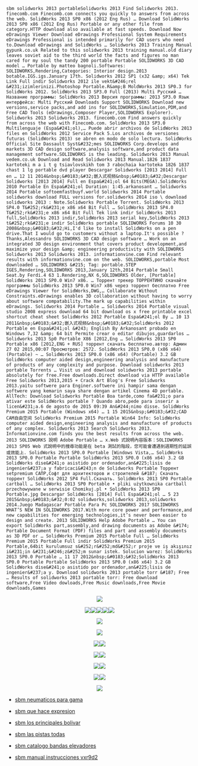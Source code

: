
```
sbm solidworks 2013 portableSolidworks 2013 Find Solidworks 2013. finecomb.com Finecomb.com connects you quickly to answers from across the web. SolidWorks 2013 SP0 x86 (2012 Eng Rus) … Download SolidWorks 2013 SP0 x86 (2012 Eng Rus) Portable or any other file from category.HTTP download also available at fast speeds. Download Now eDrawings Viewer Download eDrawings Professional System Requirements eDrawings Professional is intended primarily for CAD users who need to.Download eDrawings and SolidWorks … Solidworks 2013 Training Manual gypunk.co.uk Related to this solidworks 2013 training manual.old diary leaves soviet aid to the third world the facts and figures no man cared for my soul the tandy 200 portable Portable SOLIDWORKS 3D CAD model … Portable by matteo bagnoli.Softwares: SOLIDWORKS,Rendering,Categories: Interior design.2013 botable.IGS.igs.January 17th. Solidworks 2012 SP1 (x32 &amp; x64) Tek Link Full indir Solidworks 2012 ile vekt&#246;rel &#231;izimlerinizi.Photoshop Portable.R&amp;B MoldWorks 2013 SP0.3 for SolidWorks 2012. SolidWorks 2013 SP3.0 Full (2013) Multi Русский … Название программы: SolidWorks 2013 Версия программы: 2013 SP3.0 Язык интерфейса: Multi Русский Downloads Support SOLIDWORKS Download new versions,service packs,and add ins for SOLIDWORKS,Simulation,PDM,and Free CAD Tools (eDrawings,Composer Player,SOLIDWORKS Explorer). Solidworks 2013 Solidworks 2013. finecomb.com Find answers quickly from across the web with Finecomb.com. SolidWorks 2013 SP3.0 Multilenguaje (Espa&#241;ol),… Puede abrir archivos de SolidWorks 2013 files en SolidWorks 2012 Service Pack 5.Los archivos de versiones futuras (SolidWorks 2013) se abren en modo de solo lectura. SolidWorks Official Site Dassault Syst&#232;mes SOLIDWORKS Corp.develops and markets 3D CAD design software,analysis software,and product data management software.SOLIDWORKS is the leading. Solidworks 2013 Manual vedem.co.uk Download and Read Solidworks 2013 Manual.1826 1837 kartoteki m a i t g tsiavlovskikh tom 3 rabochaia kartoteka 1826 1837 chast 1 lg portable dvd player Descargar Solidworks [2013 2014] Full en … 12 11 2014&nbsp;&#0183;&#32;嵌入式视频&nbsp;&#0183;&#32;Descargar Solidworks [2013 2014] Full en Espa&#241;ol 64 Bits(MEGA).SolidWorks 2010 Portable En Espa&#241;ol Duration: 1:45.arkanosant … Solidworks 2014 Portable softoemfastbuyf.world Solidworks 2014 Portable solidworks download FULL versions for.solidworks 2014 iso \ download solidworks 2013 : Note.Solidworks Portable Torrent. SolidWorks 2013 SP4.0 T&#252;rk&#231;e x86 x64 Bit Full … SolidWorks 2013 SP4.0 T&#252;rk&#231;e x86 x64 Bit Full Tek link indir SolidWorks 2013 full,SolidWorks 2013 indir,SolidWorks 2013 serial key,SolidWorks 2013 t&#252;rk&#231;e indir SolidWorks portable SOLIDWORKS Forums 10 30 2008&nbsp;&#0183;&#32;Hi,I'd like to install SolidWorks on a pen drive.That I would go to customers without a laptop.It's possible ? Thanks,Alessandro SOLIDWORKS 3D CAD design software … Work on an integrated 3D design environment that covers product development,and maximize your design &amp; engineering productivity with SOLIDWORKS Solidworks 2013 Solidworks 2013. informationvine.com Find relevant results with informationvine.com on the web. SOLIDWORKS,portable Most downloaded … SOLIDWORKS &#215; Tag: portable.STEP IGES,Rendering,SOLIDWORKS 2013,January 12th,2014 Portable Small Seat.by Ferdi.4 63 1.Rendering,NX 6,SOLIDWORKS Older, [Portable] SolidWorks 2013 SP0.0 Win7 x86. … Торрент трекер ТОРРЕНТИНО скачайте программы SolidWorks 2013 SP0.0 Win7 x86 через торрент бесплатно Free eDrawings Viewer for SolidWorks,DWG,… Collaborate Without Constraints.eDrawings enables 3D collaboration without having to worry about software compatability.The mark up capabilities within eDrawings. Solidworks 2014 Portable … Solidworks 2014 Portable visual studio 2008 express download 64 bit download os x free printable excel shortcut cheat sheet SolidWorks 2012 Portable Espa&#241;ol By … 10 13 2011&nbsp;&#0183;&#32;嵌入式视频&nbsp;&#0183;&#32;SolidWorks 2012 Portable en Espa&#241;ol &#243; English By Arkanosant probado en Windows 7,32 &amp; 64 bit Permite crear o editar dibujos,guardarlos … Solidworks 2013 Sp0 Portable X86 [2012,Eng … SolidWorks 2013 SP0 Portable x86 [2012,ENG + RUS] торрент скачать бесплатно.автор: Админ 27 02 2015,00:07 Просмотров: 2572. SolidWorks 2013 SP0.0 (x86 x64) (Portable) ~ … SolidWorks 2013 SP0.0 (x86 x64) (Portable) 3.2 GB SolidWorks computer aided design,engineering analysis and manufacture of products of any complexity and purpose. Download solidworks 2013 portable Torrents … Visit us and download solidworks 2013 portable absolutely for free.Free downloads.Direct download via HTTP available Free Solidworks 2013,2015 + Crack Art Blog's Free Solidworks 2013.yaitu softwere para Enginer.softwere ini hampir sama dengan softwere yang kemarin saya share dengan artikel Cinema 4D portable. AllTech: Download Solidworks Portable Boa tarde,como fa&#231;o para ativar este SolidWorks portable ? Quando abro,pede para inserir a licen&#231;a.6 de agosto de 2015 09:39 An&#244;nimo disse. SolidWorks Premium 2015 Portable (Windows x64) … 1 15 2015&nbsp;&#0183;&#32;CAD CAM自由空间 SolidWorks Premium 2015 Portable Win64 Info: SolidWorks computer aided design,engineering analysis and manufacture of products of any complex. Solidworks 2013 Search Solidworks 2013. Informationvine.com finds you the best results from across the web. 2013 SOLIDWORKS 說明 Adobe Portable … x.Web 式說明內容版本：SOLIDWORKS 2013 SP05 Web 式說明中的搜尋功能是在 beta 測試的階段，您可能會遭遇到週期性的延誤或效能上. SolidWorks 2013 SP0.0 Portable [Windows Vista,… SolidWorks 2013 SP0.0 Portable Portable SolidWorks 2013 SP0.0 (x86 x64) 3.2 GB SolidWorks dise&#241;o asistido por ordenador,an&#225;lisis de ingenier&#237;a y fabricaci&#243;n de Solidworks Portable Торрент setpremium САПР,Софт для архитекторов и строителей &#187; Скачать торрент SolidWorks 2012 SP4 Full.Скачать. SolidWorks 2013 SP0 Portable cartball … SolidWorks 2013 SP0 Portable • pliki użytkownika cartball przechowywane w serwisie Chomikuj.pl • SolidWorks 2013 SP0 Portable.jpg Descargar SolidWorks [2014] Full Espa&#241;ol … 5 23 2015&nbsp;&#0183;&#32;0:02 solidworks,solidworks 2013,solidworks 2014.Juego Madagascar Portable Para Pc SOLIDWORKS 2017 SOLIDWORKS WHAT’S NEW IN SOLIDWORKS 2017.With more core power and performance,and new capabilities for emerging technologies,it’s never been easier to design and create. 2013 SOLIDWORKS Help Adobe Portable … You can export SolidWorks part,assembly,and drawing documents as Adobe &#174; Portable Document Format (PDF) files and part and assembly documents as 3D PDF or … SolidWorks Premium 2015 Portable Full … SolidWorks Premium 2015 Portable Full indir SolidWorks Premium 2015 Portable,64bit kurulumsuz s&#252;r&#252;md&#252;r proje ve iş akışınız i&#231;in &#231;&#246;z&#252;m sunar istek. Solucion warez: SolidWorks 2013 SP0.0 Portable … 11 17 2012&nbsp;&#0183;&#32;SolidWorks 2013 SP0.0 Portable Portable SolidWorks 2013 SP0.0 (x86 x64) 3.2 GB SolidWorks dise&#241;o asistido por ordenador,an&#225;lisis de ingenier&#237;a y. Download solidworks 2013 portable torr &#187; Free … Results of solidworks 2013 portable torr: Free download software,Free Video dowloads,Free Music downloads,Free Movie downloads,Games 
```

<div align="center">

<a href="https://es-crusher.shibang-china.com/github&k=sbm+solidworks+2013+portable"><img src="https://static.shibang-china.com/es/crusher/logo.jpg"></a>

<a href="https://es-crusher.shibang-china.com/github&k=sbm+solidworks+2013+portable"><img src="https://static.shibang-china.com/es/crusher/index.jpg"></a><a href="https://es-crusher.shibang-china.com/material.htmlgithub&k=sbm+solidworks+2013+portable"><img src="https://static.shibang-china.com/es/crusher/material.jpg"></a><a href="https://es-crusher.shibang-china.com/application.htmlgithub&k=sbm+solidworks+2013+portable"><img src="https://static.shibang-china.com/es/crusher/application.jpg"></a><a href="https://es-crusher.shibang-china.com/aboutus.htmlgithub&k=sbm+solidworks+2013+portable"><img src="https://static.shibang-china.com/es/crusher/aboutus.jpg"></a><a href="https://es-crusher.shibang-china.com/contact.htmlgithub&k=sbm+solidworks+2013+portable"><img src="https://static.shibang-china.com/es/crusher/contact.jpg"></a>

<a href="https://es-crusher.shibang-china.com/github&k=sbm+solidworks+2013+portable"><img src="https://static.shibang-china.com/es/crusher/banner.jpg"></a>

<a href="https://swt.shibang-china.com/github&k=sbm+solidworks+2013+portable"><img src="https://static.shibang-china.com/es/crusher/text.jpg"></a>

<a href="https://swt.shibang-china.com/github&k=sbm+solidworks+2013+portable"><img src="https://static.shibang-china.com/es/crusher/chat.jpg"></a><a href="https://es-crusher.shibang-china.com/contact.htmlgithub&k=sbm+solidworks+2013+portable"><img src="https://static.shibang-china.com/es/crusher/message.jpg"></a>

<a href="https://es-crusher.shibang-china.com/products/pe.htmlgithub&k=sbm+solidworks+2013+portable"><img src="https://static.shibang-china.com/es/crusher/pe.jpg"></a><a href="https://es-crusher.shibang-china.com/products/pf.htmlgithub&k=sbm+solidworks+2013+portable"><img src="https://static.shibang-china.com/es/crusher/pf.jpg"></a>

<a href="https://es-crusher.shibang-china.com/products/hpt.htmlgithub&k=sbm+solidworks+2013+portable"><img src="https://static.shibang-china.com/es/crusher/hpt.jpg"></a><a href="https://es-crusher.shibang-china.com/products/vsi.htmlgithub&k=sbm+solidworks+2013+portable"><img src="https://static.shibang-china.com/es/crusher/vsi.jpg"></a>

<a href="https://es-crusher.shibang-china.com/products/klv.htmlgithub&k=sbm+solidworks+2013+portable"><img src="https://static.shibang-china.com/es/crusher/klv.jpg"></a><a href="https://es-crusher.shibang-china.com/products/portable.htmlgithub&k=sbm+solidworks+2013+portable"><img src="https://static.shibang-china.com/es/crusher/portable.jpg"></a>

<a href="https://swt.shibang-china.com/github&k=sbm+solidworks+2013+portable"><img src="https://static.shibang-china.com/es/crusher/case.jpg"></a>

</div>


* [sbm neumaticos para gama](sbm%20neumaticos%20para%20gama.md)

* [sbm que hace expresion](sbm%20que%20hace%20expresion.md)

* [sbm los principales bolivar](sbm%20los%20principales%20bolivar.md)

* [sbm las pistas todas](sbm%20las%20pistas%20todas.md)

* [sbm catalogo bandas elevadores](sbm%20catalogo%20bandas%20elevadores.md)

* [sbm manual instrucciones vxr9d2](sbm%20manual%20instrucciones%20vxr9d2.md)